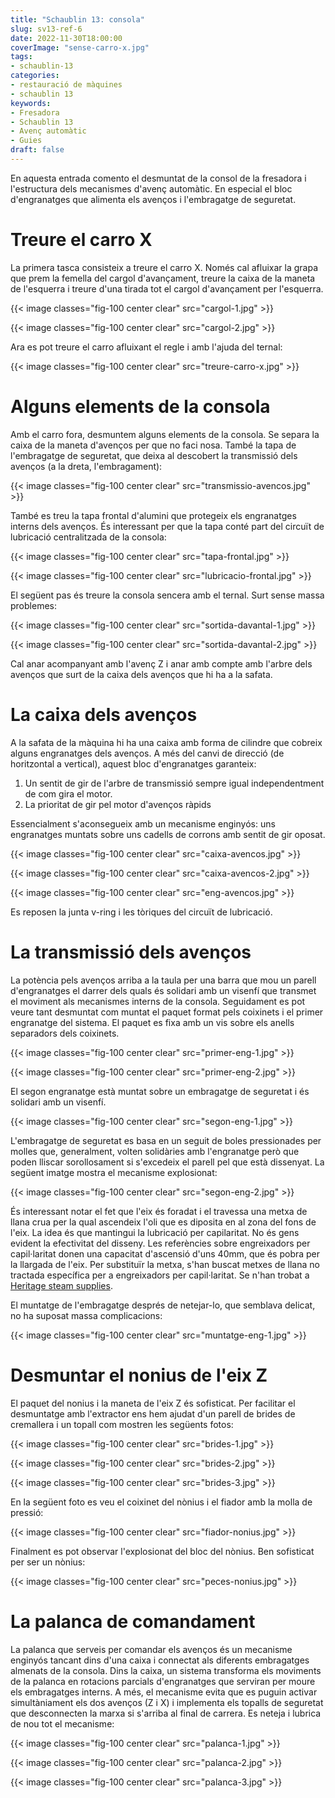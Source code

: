 ```yaml
---
title: "Schaublin 13: consola"
slug: sv13-ref-6
date: 2022-11-30T18:00:00
coverImage: "sense-carro-x.jpg"
tags:
- schaublin-13
categories:
- restauració de màquines
- schaublin 13
keywords:
- Fresadora
- Schaublin 13
- Avenç automàtic
- Guies
draft: false
---
```


En aquesta entrada comento el desmuntat de la consol de la fresadora i
l'estructura dels mecanismes d'avenç automàtic. En especial el bloc
d'engranatges que alimenta els avenços i l'embragatge de seguretat.

<!--more-->

# Treure el carro X

La primera tasca consisteix a treure el carro X. Només cal afluixar la
grapa que prem la femella del cargol d'avançament, treure la caixa de
la maneta de l'esquerra i treure d'una tirada tot el cargol
d'avançament per l'esquerra.

{{< image classes="fig-100 center clear" src="cargol-1.jpg" >}}

{{< image classes="fig-100 center clear" src="cargol-2.jpg" >}}

Ara es pot treure el carro afluixant el regle i amb l'ajuda del
ternal:

{{< image classes="fig-100 center clear" src="treure-carro-x.jpg" >}}


# Alguns elements de la consola

Amb el carro fora, desmuntem alguns elements de la consola. Se separa
la caixa de la maneta d'avenços per que no faci nosa. També la tapa de
l'embragatge de seguretat, que deixa al descobert la transmissió dels
avenços (a la dreta, l'embragament):

{{< image classes="fig-100 center clear" src="transmissio-avencos.jpg" >}}

També es treu la tapa frontal d'alumini que protegeix els engranatges
interns dels avenços. És interessant per que la tapa conté part del
circuït de lubricació centralitzada de la consola:

{{< image classes="fig-100 center clear" src="tapa-frontal.jpg" >}}

{{< image classes="fig-100 center clear" src="lubricacio-frontal.jpg" >}}

El següent pas és treure la consola sencera amb el ternal. Surt sense
massa problemes:

{{< image classes="fig-100 center clear" src="sortida-davantal-1.jpg" >}}

{{< image classes="fig-100 center clear" src="sortida-davantal-2.jpg" >}}

Cal anar acompanyant amb l'avenç Z i anar amb compte amb l'arbre dels
avenços que surt de la caixa dels avenços que hi ha a la safata.


# La caixa dels avenços

A la safata de la màquina hi ha una caixa amb forma de cilindre que
cobreix alguns engranatges dels avenços. A més del canvi de direcció
(de horitzontal a vertical), aquest bloc d'engranatges garanteix:

1. Un sentit de gir de l'arbre de transmissió sempre igual
   independentment de com gira el motor.
2. La prioritat de gir pel motor d'avenços ràpids

Essencialment s'aconsegueix amb un mecanisme enginyós: uns engranatges
muntats sobre uns cadells de corrons amb sentit de gir oposat.

{{< image classes="fig-100 center clear" src="caixa-avencos.jpg" >}}

{{< image classes="fig-100 center clear" src="caixa-avencos-2.jpg" >}}

{{< image classes="fig-100 center clear" src="eng-avencos.jpg" >}}

Es reposen la junta v-ring i les tòriques del circuït de lubricació.


# La transmissió dels avenços

La potència pels avenços arriba a la taula per una barra que mou un
parell d'engranatges el darrer dels quals és solidari amb un visenfí
que transmet el moviment als mecanismes interns de la
consola. Seguidament es pot veure tant desmuntat com muntat el paquet
format pels coixinets i el primer engranatge del sistema. El paquet es
fixa amb un vis sobre els anells separadors dels coixinets.

{{< image classes="fig-100 center clear" src="primer-eng-1.jpg" >}}

{{< image classes="fig-100 center clear" src="primer-eng-2.jpg" >}}

El segon engranatge està muntat sobre un embragatge de seguretat i és
solidari amb un visenfí.

{{< image classes="fig-100 center clear" src="segon-eng-1.jpg" >}}

L'embragatge de seguretat es basa en un seguit de boles pressionades
per molles que, generalment, volten solidàries amb l'engranatge però
que poden lliscar sorollosament si s'excedeix el parell pel que està
dissenyat. La següent imatge mostra el mecanisme explosionat:

{{< image classes="fig-100 center clear" src="segon-eng-2.jpg" >}}

És interessant notar el fet que l'eix és foradat i el travessa una
metxa de llana crua per la qual ascendeix l'oli que es diposita en al
zona del fons de l'eix. La idea és que mantingui la lubricació per
capilaritat. No és gens evident la efectivitat del disseny. Les
referències sobre engreixadors per capil·laritat donen una capacitat
d'ascensió d'uns 40mm, que és pobra per la llargada de l'eix. Per
substituïr la metxa, s'han buscat metxes de llana no tractada
específica per a engreixadors per capil·laritat. Se n'han trobat a
[Heritage steam
supplies](https://www.heritagesteamsupplies.co.uk/worsted-wool-lubricator-kit.html).

El muntatge de l'embragatge després de netejar-lo, que semblava
delicat, no ha suposat massa complicacions:

{{< image classes="fig-100 center clear" src="muntatge-eng-1.jpg" >}}


# Desmuntar el nonius de l'eix Z

El paquet del nonius i la maneta de l'eix Z és sofisticat. Per
facilitar el desmuntatge amb l'extractor ens hem ajudat d'un parell de
brides de cremallera i un topall com mostren les següents fotos:

{{< image classes="fig-100 center clear" src="brides-1.jpg" >}}

{{< image classes="fig-100 center clear" src="brides-2.jpg" >}}

{{< image classes="fig-100 center clear" src="brides-3.jpg" >}}

En la següent foto es veu el coixinet del nònius i el fiador amb la
molla de pressió:

{{< image classes="fig-100 center clear" src="fiador-nonius.jpg" >}}

Finalment es pot observar l'explosionat del bloc del nònius. Ben
sofisticat per ser un nònius:

{{< image classes="fig-100 center clear" src="peces-nonius.jpg" >}}


# La palanca de comandament

La palanca que serveis per comandar els avenços és un mecanisme
enginyós tancant dins d'una caixa i connectat als diferents
embragatges almenats de la consola. Dins la caixa, un sistema
transforma els moviments de la palanca en rotacions parcials
d'engranatges que serviran per moure els embragatges interns. A més,
el mecanisme evita que es puguin activar simultàniament els dos
avenços (Z i X) i implementa els topalls de seguretat que desconnecten
la marxa si s'arriba al final de carrera. Es neteja i lubrica de nou
tot el mecanisme:

{{< image classes="fig-100 center clear" src="palanca-1.jpg" >}}

{{< image classes="fig-100 center clear" src="palanca-2.jpg" >}}

{{< image classes="fig-100 center clear" src="palanca-3.jpg" >}}
